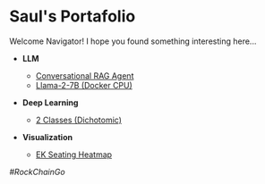# Saul's Portafolio

Welcome Navigator! I hope you found something interesting here...

+ **LLM**
    + [Conversational RAG Agent](https://github.com/saul-leon/personal-portafolio/blob/main/LLM/ConversationalRagAgent.py)
    + [Llama-2-7B (Docker CPU)](https://github.com/saul-leon/llama-2-7b-q4-gguf-docker-cpu)

+ **Deep Learning**
    + [2 Classes (Dichotomic)](https://github.com/saul-leon/personal-portafolio/blob/main/Deep%20Learning/2%20Classes%20(Dichotomic).ipynb)

+ **Visualization**
    + [EK Seating Heatmap](https://github.com/saul-leon/personal-portafolio/blob/main/Visualization/EK%20Seating%20Heatmap/README.ipynb)

*#RockChainGo*
